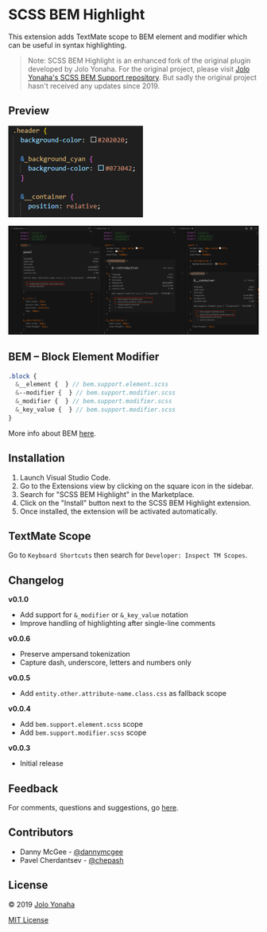 # SCSS BEM Highlight

This extension adds TextMate scope to BEM element and modifier which can be useful in syntax highlighting.

> Note: SCSS BEM Highlight is an enhanced fork of the original plugin developed by Jolo Yonaha. For the original project, please visit [Jolo Yonaha's SCSS BEM Support repository](https://github.com/joloyonaha/scss-bem-support). But sadly the original project hasn't received any updates since 2019.

## Preview

![screenshot](https://raw.githubusercontent.com/chepash/scss-bem-support/main/assets/screenshot-v0.1.0.png)

![screenshot](https://raw.githubusercontent.com/chepash/scss-bem-support/main/assets/screenshot-v0.0.5.png)

## BEM – Block Element Modifier

```scss
.block {
  &__element {  } // bem.support.element.scss
  &--modifier {  } // bem.support.modifier.scss
  &_modifier {  } // bem.support.modifier.scss
  &_key_value {  } // bem.support.modifier.scss
}
```

More info about BEM [here](https://getbem.com/).

## Installation

1. Launch Visual Studio Code.
2. Go to the Extensions view by clicking on the square icon in the sidebar.
3. Search for "SCSS BEM Highlight" in the Marketplace.
4. Click on the "Install" button next to the SCSS BEM Highlight extension.
5. Once installed, the extension will be activated automatically.

## TextMate Scope

Go to `Keyboard Shortcuts` then search for `Developer: Inspect TM Scopes`.

## Changelog

**v0.1.0**

- Add support for `&_modifier` or `&_key_value` notation
- Improve handling of highlighting after single-line comments

**v0.0.6**

- Preserve ampersand tokenization
- Capture dash, underscore, letters and numbers only

**v0.0.5**

- Add `entity.other.attribute-name.class.css` as fallback scope

**v0.0.4**

- Add `bem.support.element.scss` scope
- Add `bem.support.modifier.scss` scope

**v0.0.3**

- Initial release

## Feedback

For comments, questions and suggestions, go [here](https://github.com/chepash/scss-bem-support/issues).

## Contributors

- Danny McGee - [@dannymcgee](https://github.com/dannymcgee)
- Pavel Cherdantsev - [@chepash](https://github.com/chepash)

## License

© 2019 [Jolo Yonaha](https://github.com/joloyonaha)

[MIT License](https://github.com/chepash/scss-bem-support/blob/main/LICENSE)
